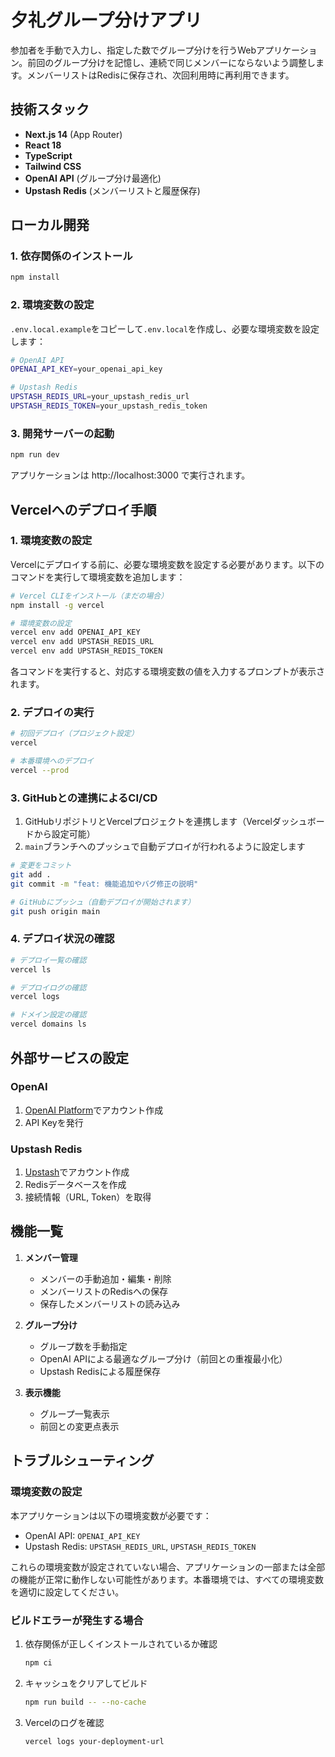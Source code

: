 # 夕礼グループ分けアプリ

参加者を手動で入力し、指定した数でグループ分けを行うWebアプリケーション。前回のグループ分けを記憶し、連続で同じメンバーにならないよう調整します。メンバーリストはRedisに保存され、次回利用時に再利用できます。

## 技術スタック

- **Next.js 14** (App Router)
- **React 18**
- **TypeScript**
- **Tailwind CSS**
- **OpenAI API** (グループ分け最適化)
- **Upstash Redis** (メンバーリストと履歴保存)

## ローカル開発

### 1. 依存関係のインストール

```bash
npm install
```

### 2. 環境変数の設定

`.env.local.example`をコピーして`.env.local`を作成し、必要な環境変数を設定します：

```bash
# OpenAI API
OPENAI_API_KEY=your_openai_api_key

# Upstash Redis
UPSTASH_REDIS_URL=your_upstash_redis_url
UPSTASH_REDIS_TOKEN=your_upstash_redis_token
```

### 3. 開発サーバーの起動

```bash
npm run dev
```

アプリケーションは http://localhost:3000 で実行されます。

## Vercelへのデプロイ手順

### 1. 環境変数の設定

Vercelにデプロイする前に、必要な環境変数を設定する必要があります。以下のコマンドを実行して環境変数を追加します：

```bash
# Vercel CLIをインストール（まだの場合）
npm install -g vercel

# 環境変数の設定
vercel env add OPENAI_API_KEY
vercel env add UPSTASH_REDIS_URL
vercel env add UPSTASH_REDIS_TOKEN
```

各コマンドを実行すると、対応する環境変数の値を入力するプロンプトが表示されます。

### 2. デプロイの実行

```bash
# 初回デプロイ（プロジェクト設定）
vercel

# 本番環境へのデプロイ
vercel --prod
```

### 3. GitHubとの連携によるCI/CD

1. GitHubリポジトリとVercelプロジェクトを連携します（Vercelダッシュボードから設定可能）
2. `main`ブランチへのプッシュで自動デプロイが行われるように設定します

```bash
# 変更をコミット
git add .
git commit -m "feat: 機能追加やバグ修正の説明"

# GitHubにプッシュ（自動デプロイが開始されます）
git push origin main
```

### 4. デプロイ状況の確認

```bash
# デプロイ一覧の確認
vercel ls

# デプロイログの確認
vercel logs

# ドメイン設定の確認
vercel domains ls
```

## 外部サービスの設定

### OpenAI

1. [OpenAI Platform](https://platform.openai.com/)でアカウント作成
2. API Keyを発行

### Upstash Redis

1. [Upstash](https://upstash.com/)でアカウント作成
2. Redisデータベースを作成
3. 接続情報（URL, Token）を取得

## 機能一覧

1. **メンバー管理**
   - メンバーの手動追加・編集・削除
   - メンバーリストのRedisへの保存
   - 保存したメンバーリストの読み込み

2. **グループ分け**
   - グループ数を手動指定
   - OpenAI APIによる最適なグループ分け（前回との重複最小化）
   - Upstash Redisによる履歴保存

3. **表示機能**
   - グループ一覧表示
   - 前回との変更点表示

## トラブルシューティング

### 環境変数の設定

本アプリケーションは以下の環境変数が必要です：

- OpenAI API: `OPENAI_API_KEY`
- Upstash Redis: `UPSTASH_REDIS_URL`, `UPSTASH_REDIS_TOKEN`

これらの環境変数が設定されていない場合、アプリケーションの一部または全部の機能が正常に動作しない可能性があります。本番環境では、すべての環境変数を適切に設定してください。

### ビルドエラーが発生する場合

1. 依存関係が正しくインストールされているか確認
   ```bash
   npm ci
   ```

2. キャッシュをクリアしてビルド
   ```bash
   npm run build -- --no-cache
   ```

3. Vercelのログを確認
   ```bash
   vercel logs your-deployment-url
   ```
